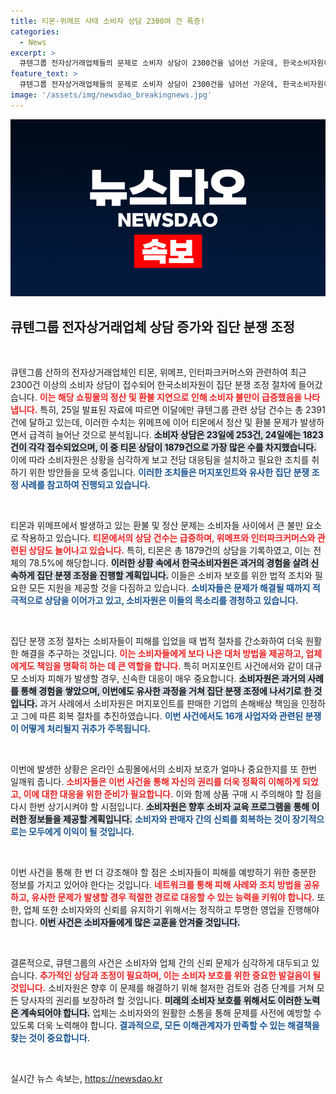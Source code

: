 ```yaml
---
title: 티몬·위메프 사태 소비자 상담 2300여 건 폭증!
categories:
  - News
excerpt: >
  큐텐그룹 전자상거래업체들의 문제로 소비자 상담이 2300건을 넘어선 가운데, 한국소비자원이 집단분쟁 조정에 착수했습니다. 환불 지연에 따른 소비자들의 불만이 폭증하며, 신속한 해결책이 요구됩니다. 클릭하여 자세한 내용을 확인하세요!
feature_text: >
  큐텐그룹 전자상거래업체들의 문제로 소비자 상담이 2300건을 넘어선 가운데, 한국소비자원이 집단분쟁 조정에 착수했습니다. 환불 지연에 따른 소비자들의 불만이 폭증하며, 신속한 해결책이 요구됩니다. 클릭하여 자세한 내용을 확인하세요!
image: '/assets/img/newsdao_breakingnews.jpg'
---
```


<p><img src="/assets/img/newsdao_breakingnews.jpg" alt="flaretime 속보" /></p>

<h2 data-ke-size="size26">큐텐그룹 전자상거래업체 상담 증가와 집단 분쟁 조정</h2>

<p data-ke-size="size16">&nbsp;</p>

<p>큐텐그룹 산하의 전자상거래업체인 티몬, 위메프, 인터파크커머스와 관련하여 최근 2300건 이상의 소비자 상담이 접수되어 한국소비자원이 집단 분쟁 조정 절차에 들어갔습니다. <b><span style="color: #ee2323;">이는 해당 쇼핑몰의 정산 및 환불 지연으로 인해 소비자 불만이 급증했음을 나타냅니다.</span></b> 특히, 25일 발표된 자료에 따르면 이달에만 큐텐그룹 관련 상담 건수는 총 2391건에 달하고 있는데, 이러한 수치는 위메프에 이어 티몬에서 정산 및 환불 문제가 발생하면서 급격히 늘어난 것으로 분석됩니다. <b><span style="background-color: #21538527;">소비자 상담은 23일에 253건, 24일에는 1823건이 각각 접수되었으며, 이 중 티몬 상담이 1879건으로 가장 많은 수를 차지했습니다.</span></b> 이에 따라 소비자원은 상황을 심각하게 보고 전담 대응팀을 설치하고 필요한 조치를 취하기 위한 방안들을 모색 중입니다. <b><span style="color: #1a5490;">이러한 조치들은 머지포인트와 유사한 집단 분쟁 조정 사례를 참고하여 진행되고 있습니다.</span></b></p>

<p data-ke-size="size16">&nbsp;</p>

<p>티몬과 위메프에서 발생하고 있는 환불 및 정산 문제는 소비자들 사이에서 큰 불만 요소로 작용하고 있습니다. <b><span style="color: #ee2323;">티몬에서의 상담 건수는 급증하며, 위메프와 인터파크커머스와 관련된 상담도 늘어나고 있습니다.</span></b>  특히, 티몬은 총 1879건의 상담을 기록하였고, 이는 전체의 78.5%에 해당합니다. <b><span style="background-color: #21538527;">이러한 상황 속에서 한국소비자원은 과거의 경험을 살려 신속하게 집단 분쟁 조정을 진행할 계획입니다.</span></b> 이들은 소비자 보호를 위한 법적 조치와 필요한 모든 지원을 제공할 것을 다짐하고 있습니다. <b><span style="color: #1a5490;">소비자들은 문제가 해결될 때까지 적극적으로 상담을 이어가고 있고, 소비자원은 이들의 목소리를 경청하고 있습니다.</span></b></p>

<p data-ke-size="size16">&nbsp;</p>

<p>집단 분쟁 조정 절차는 소비자들이 피해를 입었을 때 법적 절차를 간소화하여 더욱 원활한 해결을 추구하는 것입니다. <b><span style="color: #ee2323;">이는 소비자들에게 보다 나은 대처 방법을 제공하고, 업체에게도 책임을 명확히 하는 데 큰 역할을 합니다.</span></b> 특히 머지포인트 사건에서와 같이 대규모 소비자 피해가 발생할 경우, 신속한 대응이 매우 중요합니다. <b><span style="background-color: #21538527;">소비자원은 과거의 사례를 통해 경험을 쌓았으며, 이번에도 유사한 과정을 거쳐 집단 분쟁 조정에 나서기로 한 것입니다.</span></b> 과거 사례에서 소비자원은 머지포인트를 판매한 기업의 손해배상 책임을 인정하고 그에 따른 회복 절차를 추진하였습니다. <b><span style="color: #1a5490;">이번 사건에서도 16개 사업자와 관련된 분쟁이 어떻게 처리될지 귀추가 주목됩니다.</span></b></p>

<p data-ke-size="size16">&nbsp;</p>

<p>이번에 발생한 상황은 온라인 쇼핑몰에서의 소비자 보호가 얼마나 중요한지를 또 한번 일깨워 줍니다. <b><span style="color: #ee2323;">소비자들은 이번 사건을 통해 자신의 권리를 더욱 정확히 이해하게 되었고, 이에 대한 대응을 위한 준비가 필요합니다.</span></b> 이와 함께 상품 구매 시 주의해야 할 점을 다시 한번 상기시켜야 할 시점입니다. <b><span style="background-color: #21538527;">소비자원은 향후 소비자 교육 프로그램을 통해 이러한 정보들을 제공할 계획입니다.</span></b> <b><span style="color: #1a5490;">소비자와 판매자 간의 신뢰를 회복하는 것이 장기적으로는 모두에게 이익이 될 것입니다.</span></b></p>

<p data-ke-size="size16">&nbsp;</p>

<p>이번 사건을 통해 한 번 더 강조해야 할 점은 소비자들이 피해를 예방하기 위한 충분한 정보를 가지고 있어야 한다는 것입니다. <b><span style="color: #ee2323;">네트워크를 통해 피해 사례와 조치 방법을 공유하고, 유사한 문제가 발생할 경우 적절한 경로로 대응할 수 있는 능력을 키워야 합니다.</span></b> 또한, 업체 또한 소비자와의 신뢰를 유지하기 위해서는 정직하고 투명한 영업을 진행해야 합니다. <b><span style="background-color: #21538527;">이번 사건은 소비자들에게 많은 교훈을 안겨줄 것입니다.</span></b> </p>

<p data-ke-size="size16">&nbsp;</p>

<p>결론적으로, 큐텐그룹의 사건은 소비자와 업체 간의 신뢰 문제가 심각하게 대두되고 있습니다. <b><span style="color: #ee2323;">추가적인 상담과 조정이 필요하며, 이는 소비자 보호를 위한 중요한 발걸음이 될 것입니다.</span></b> 소비자원은 향후 이 문제를 해결하기 위해 철저한 검토와 검증 단계를 거쳐 모든 당사자의 권리를 보장하려 할 것입니다. <b><span style="background-color: #21538527;">미래의 소비자 보호를 위해서도 이러한 노력은 계속되어야 합니다.</span></b> 업체는 소비자와의 원활한 소통을 통해 문제를 사전에 예방할 수 있도록 더욱 노력해야 합니다. <b><span style="color: #1a5490;">결과적으로, 모든 이해관계자가 만족할 수 있는 해결책을 찾는 것이 중요합니다.</span></b> </p>

<p data-ke-size="size16">&nbsp;</p>
실시간 뉴스 속보는, <a href="https://newsdao.kr" rel="dofollow">https://newsdao.kr</a>


